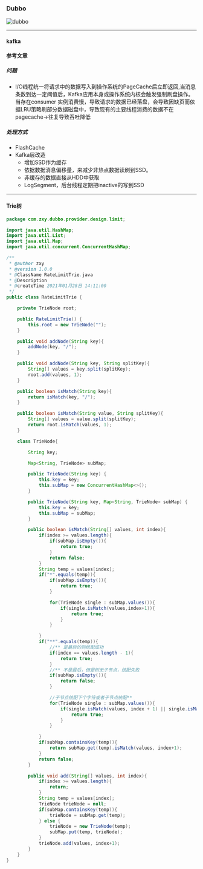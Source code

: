 ### Dubbo

![dubbo](https://upload-images.jianshu.io/upload_images/6302559-837be0fcd42a5765.png)

------

#### kafka
**参考文章**

[美团kafka改造]: https://tech.meituan.com/2021/01/14/kafka-ssd.html	"aaaa"


##### 问题

- I/O线程统一将请求中的数据写入到操作系统的PageCache后立即返回,当消息条数到达一定阈值后，Kafka应用本身或操作系统内核会触发强制刷盘操作。当存在consumer 实例消费慢，导致请求的数据已经落盘，会导致因缺页而依据LRU策略刷部分数据磁盘中，导致现有的主要线程消费的数据不在pagecache->往复导致吞吐降低

##### 处理方式

- FlashCache
- Kafka层改造
  - 增加SSD作为缓存
  - 依据数据消息偏移量，来减少非热点数据读刷到SSD。
  - 非缓存的数据直接从HDD中获取
  - LogSegment，后台线程定期把inactive的写到SSD

------

#### Trie树

```java
package com.zxy.dubbo.provider.design.limit;

import java.util.HashMap;
import java.util.List;
import java.util.Map;
import java.util.concurrent.ConcurrentHashMap;

/**
 * @author zxy
 * @version 1.0.0
 * @ClassName RateLimitTrie.java
 * @Description
 * @createTime 2021年01月28日 14:11:00
 */
public class RateLimitTrie {

    private TrieNode root;

    public RateLimitTrie() {
        this.root = new TrieNode("");
    }

    public void addNode(String key){
        addNode(key, "/");
    }

    public void addNode(String key, String splitKey){
        String[] values = key.split(splitKey);
        root.add(values, 1);
    }

    public boolean isMatch(String key){
        return isMatch(key, "/");
    }

    public boolean isMatch(String value, String splitKey){
        String[] values = value.split(splitKey);
        return root.isMatch(values, 1);
    }

    class TrieNode{

        String key;

        Map<String, TrieNode> subMap;

        public TrieNode(String key) {
            this.key = key;
            this.subMap = new ConcurrentHashMap<>();
        }

        public TrieNode(String key, Map<String, TrieNode> subMap) {
            this.key = key;
            this.subMap = subMap;
        }

        public boolean isMatch(String[] values, int index){
            if(index >= values.length){
                if(subMap.isEmpty()){
                    return true;
                }
                return false;
            }
            String temp = values[index];
            if("*".equals(temp)){
                if(subMap.isEmpty()){
                    return true;
                }

                for(TrieNode single : subMap.values()){
                    if(single.isMatch(values,index+1)){
                        return true;
                    }
                }

            }
            if("**".equals(temp)){
                //** 是最后的则统配成功
                if(index == values.length - 1){
                    return true;
                }
                //** 不是最后，但是树无子节点，统配失败
                if(subMap.isEmpty()){
                    return false;
                }

                //子节点统配下个字符或者子节点统配**
                for(TrieNode single : subMap.values()){
                    if(single.isMatch(values, index + 1) || single.isMatch(values, index)){
                        return true;
                    }
                }

            }
            if(subMap.containsKey(temp)){
                return subMap.get(temp).isMatch(values, index+1);
            }
            return false;
        }

        public void add(String[] values, int index){
            if(index >= values.length){
                return;
            }
            String temp = values[index];
            TrieNode trieNode = null;
            if(subMap.containsKey(temp)){
                trieNode = subMap.get(temp);
            } else {
                trieNode = new TrieNode(temp);
                subMap.put(temp, trieNode);
            }
            trieNode.add(values, index+1);
        }
    }
}

```



